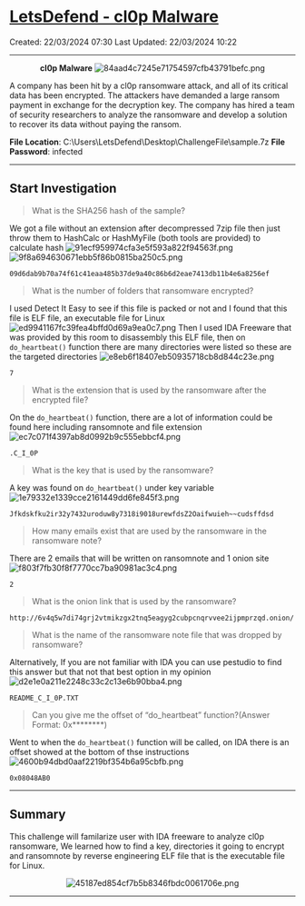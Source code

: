 # [LetsDefend - cl0p Malware](https://app.letsdefend.io/challenge/cl0p-malware)
Created: 22/03/2024 07:30
Last Updated: 22/03/2024 10:22
* * *
<div align=center>

**cl0p Malware**
![84aad4c7245e71754597cfb43791befc.png](/resources/84aad4c7245e71754597cfb43791befc.png)
</div>
A company has been hit by a cl0p ransomware attack, and all of its critical data has been encrypted. The attackers have demanded a large ransom payment in exchange for the decryption key. The company has hired a team of security researchers to analyze the ransomware and develop a solution to recover its data without paying the ransom.

**File Location**: C:\Users\LetsDefend\Desktop\ChallengeFile\sample.7z
**File Password**: infected
* * *
## Start Investigation
>What is the SHA256 hash of the sample?

We got a file without an extension after decompressed 7zip file then just throw them to HashCalc or HashMyFile (both tools are provided) to calculate hash
![91ecf959974cfa3e5f593a822f94563f.png](/resources/91ecf959974cfa3e5f593a822f94563f.png)
![9f8a694630671ebb5f86b0815ba250c5.png](/resources/9f8a694630671ebb5f86b0815ba250c5.png)

```
09d6dab9b70a74f61c41eaa485b37de9a40c86b6d2eae7413db11b4e6a8256ef
```

>What is the number of folders that ransomware encrypted?

I used Detect It Easy to see if this file is packed or not and I found that this file is ELF file, an executable file for Linux 
![ed9941167fc39fea4bffd0d69a9ea0c7.png](/resources/ed9941167fc39fea4bffd0d69a9ea0c7.png)
Then I used IDA Freeware that was provided by this room to disassembly this ELF file, then on `do_heartbeat()` function there are many directories were listed so these are the targeted directories
![e8eb6f18407eb50935718cb8d844c23e.png](/resources/e8eb6f18407eb50935718cb8d844c23e.png)
```
7
```

>What is the extension that is used by the ransomware after the encrypted file?

On the `do_heartbeat()` function, there are a lot of information could be found here including ransomnote and file extension
![ec7c071f4397ab8d0992b9c555ebbcf4.png](/resources/ec7c071f4397ab8d0992b9c555ebbcf4.png)
```
.C_I_0P
```

>What is the key that is used by the ransomware?

A key was found on `do_heartbeat()` under key variable
![1e79332e1339cce2161449dd6fe845f3.png](/resources/1e79332e1339cce2161449dd6fe845f3.png)
```
Jfkdskfku2ir32y7432uroduw8y7318i9018urewfdsZ2Oaifwuieh~~cudsffdsd
```

>How many emails exist that are used by the ransomware in the ransomware note?

There are 2 emails that will be written on ransomnote and 1 onion site
![f803f7fb30f8f7770cc7ba90981ac3c4.png](/resources/f803f7fb30f8f7770cc7ba90981ac3c4.png)
```
2
```

>What is the onion link that is used by the ransomware?
```
http://6v4q5w7di74grj2vtmikzgx2tnq5eagyg2cubpcnqrvvee2ijpmprzqd.onion/ 
```

>What is the name of the ransomware note file that was dropped by ransomware?

Alternatively, If you are not familiar with IDA you can use pestudio to find this answer but that not that best option in my opinion
![d2e1e0a211e2248c33c2c13e6b90bba4.png](/resources/d2e1e0a211e2248c33c2c13e6b90bba4.png)
```
README_C_I_0P.TXT
```

>Can you give me the offset of “do_heartbeat” function?(Answer Format: 0x********)

Went to when the `do_heartbeat()` function will be called, on IDA there is an offset showed at the bottom of thse instructions
![4600b94dbd0aaf2219bf354b6a95cbfb.png](/resources/4600b94dbd0aaf2219bf354b6a95cbfb.png)
```
0x08048AB0
```

* * *
## Summary

This challenge will familarize user with IDA freeware to analyze cl0p ransomware, We learned how to find a key, directories it going to encrypt and ransomnote by reverse engineering ELF file that is the executable file for Linux. 
<div align=center>

![45187ed854cf7b5b8346fbdc0061706e.png](/resources/45187ed854cf7b5b8346fbdc0061706e.png)
</div>

* * *
